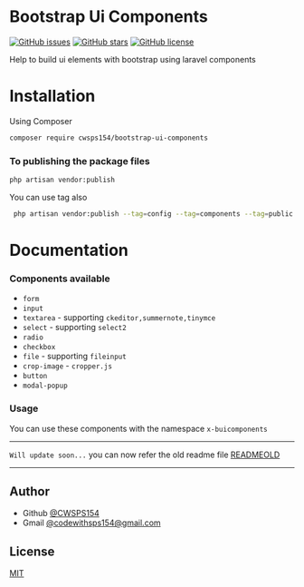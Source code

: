 # Bootstrap Ui Components
<a href="https://github.com/CWSPS154/bootstrap-ui-components/issues"><img alt="GitHub issues" src="https://img.shields.io/github/issues/CWSPS154/bootstrap-ui-components"></a>
<a href="https://github.com/CWSPS154/bootstrap-ui-components/stargazers"><img alt="GitHub stars" src="https://img.shields.io/github/stars/CWSPS154/bootstrap-ui-components"></a>
<a href="https://github.com/CWSPS154/bootstrap-ui-components"><img alt="GitHub license" src="https://img.shields.io/github/license/CWSPS154/bootstrap-ui-components"></a>

Help to build ui elements with bootstrap using laravel components
# Installation
Using Composer
```bash
composer require cwsps154/bootstrap-ui-components
```
### To publishing the package files
```bash
php artisan vendor:publish
```
You can use tag also
```bash
 php artisan vendor:publish --tag=config --tag=components --tag=public
```
# Documentation
### Components available
- `form`
- `input`
- `textarea` - supporting `ckeditor,summernote,tinymce`
- `select` - supporting `select2`
- `radio`
- `checkbox`
- `file` - supporting `fileinput`
- `crop-image` - `cropper.js`
- `button`
- `modal-popup`
### Usage
You can use these components with the namespace `x-buicomponents`

---

`Will update soon...` you can now refer the old readme file [READMEOLD](READMEOLD.md)

---
## Author

- Github [@CWSPS154](https://www.github.com/CWSPS154)
- Gmail [@codewithsps154@gmail.com](mailto:codewithsps154@gmail.com)
## License

[MIT](https://choosealicense.com/licenses/mit/)
